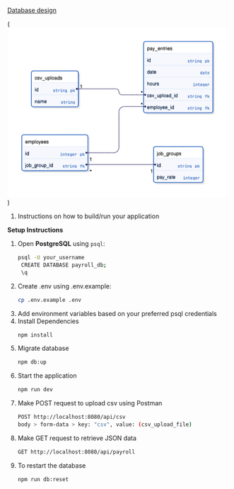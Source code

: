 [Database design](https://app.eraser.io/workspace/3NHeCDBLpOkdqjHbpO2q?origin=share&elements=eCFSZuJ3_OK5XyjWsyz6mA)

(![Database schema](<Screen Shot 2025-03-13 at 4.24.11 PM.png>))

1. Instructions on how to build/run your application

**Setup Instructions**  

1. Open **PostgreSQL** using `psql`:  
   ```sh
   psql -U your_username
    CREATE DATABASE payroll_db;
    \q
    ```
1. Create .env using .env.example:  
    ```sh
    cp .env.example .env
    ```
1. Add environment variables based on your preferred psql credentials
1. Install Dependencies
    ```sh
    npm install
    ```
1. Migrate database
    ```sh
    npm db:up
    ```
1. Start the application
    ```sh
    npm run dev
    ```
1. Make POST request to upload csv using Postman
    ```sh
    POST http://localhost:8080/api/csv
    body > form-data > key: "csv", value: (csv_upload_file)
    ```
1. Make GET request to retrieve JSON data
    ```sh
    GET http://localhost:8080/api/payroll
    ```
1. To restart the database
    ```sh
    npm run db:reset
    ```
